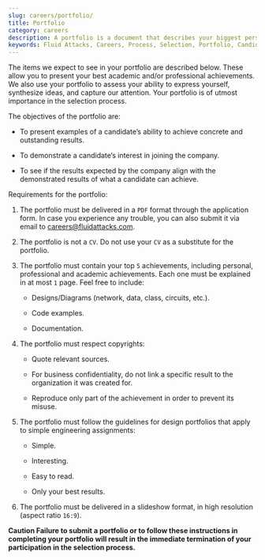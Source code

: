 ```yaml
---
slug: careers/portfolio/
title: Portfolio
category: careers
description: A portfolio is a document that describes your biggest personal, professional, and academic achievements. Do you want to show us your portfolio?
keywords: Fluid Attacks, Careers, Process, Selection, Portfolio, Candidate, Pentester, Ethical Hacker
---
```


The items we expect to see in your portfolio are described below. These
allow you to present your best academic and/or professional
achievements. We also use your portfolio to assess your ability to
express yourself, synthesize ideas, and capture our attention. Your
portfolio is of utmost importance in the selection process.

The objectives of the portfolio are:

  - To present examples of a candidate’s ability to achieve concrete and
    outstanding results.

  - To demonstrate a candidate’s interest in joining the company.

  - To see if the results expected by the company align with the
    demonstrated results of what a candidate can achieve.

Requirements for the portfolio:

1.  The portfolio must be delivered in a `PDF` format through the
    application form. In case you experience any trouble, you can also
    submit it via email to <careers@fluidattacks.com>.

2.  The portfolio is not a `CV`. Do not use your `CV` as a substitute
    for the portfolio.

3.  The portfolio must contain your top `5` achievements, including
    personal, professional and academic achievements. Each one must be
    explained in at most `1` page. Feel free to include:
    
      - Designs/Diagrams (network, data, class, circuits, etc.).
    
      - Code examples.
    
      - Documentation.

4.  The portfolio must respect copyrights:
    
      - Quote relevant sources.
    
      - For business confidentiality, do not link a specific result to
        the organization it was created for.
    
      - Reproduce only part of the achievement in order to prevent its
        misuse.

5.  The portfolio must follow the guidelines for design portfolios that
    apply to simple engineering assignments:
    
      - Simple.
    
      - Interesting.
    
      - Easy to read.
    
      - Only your best results.

6.  The portfolio must be delivered in a slideshow format, in high
    resolution (aspect ratio `16:9`).

**Caution Failure to submit a portfolio or to follow these instructions in completing your portfolio will result in the immediate termination of your participation in the selection process.**
